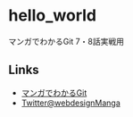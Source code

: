 # hello_world
マンガでわかるGit 7・8話実戦用

## Links
- [マンガでわかるGit](https://next.rikunabi.com/journal/20161209_t12_iq/)
- [Twitter@webdesignManga](https://twitter.com/webdesignManga)
